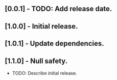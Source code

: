 ## [0.0.1] - TODO: Add release date.
## [1.0.0] - Initial release.
## [1.0.1] - Update dependencies.
## [1.1.0] - Null safety.

* TODO: Describe initial release.

